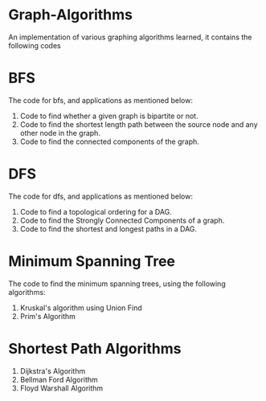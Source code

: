 # Graph-Algorithms
An implementation of various graphing algorithms learned, it contains the following codes

# BFS
The code for bfs, and applications as mentioned below:
1. Code to find whether a given graph is bipartite or not.
2. Code to find the shortest length path between the source node and any other node in the graph.
3. Code to find the connected components of the graph.

# DFS
The code for dfs, and applications as mentioned below:
1. Code to find a topological ordering for a DAG.
2. Code to find the Strongly Connected Components of a graph.
3. Code to find the shortest and longest paths in a DAG.

# Minimum Spanning Tree
The code to find the minimum spanning trees, using the following algorithms:
1. Kruskal's algorithm using Union Find
2. Prim's Algorithm

# Shortest Path Algorithms
1. Dijkstra's Algorithm
2. Bellman Ford Algorithm
3. Floyd Warshall Algorithm
